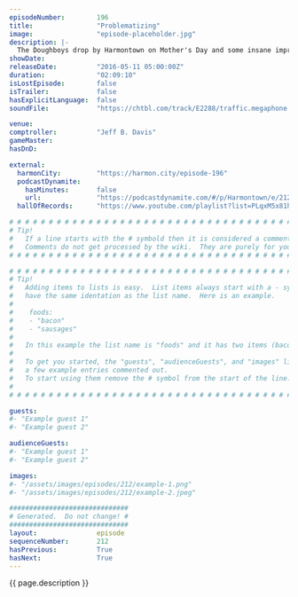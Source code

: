 ```yaml
---
episodeNumber:        196
title:                "Problematizing"
image:                "episode-placeholder.jpg"
description: |-
  The Doughboys drop by Harmontown on Mother's Day and some insane improv ensues. Watch the video at harmontown.com/live! Become a member!
showDate:             
releaseDate:          "2016-05-11 05:00:00Z"
duration:             "02:09:10"
isLostEpisode:        false
isTrailer:            false
hasExplicitLanguage:  false
soundFile:            "https://chtbl.com/track/E2288/traffic.megaphone.fm/STA7740080157.mp3?updated=1560206588"

venue:                
comptroller:          "Jeff B. Davis"
gameMaster:           
hasDnD:               

external:
  harmonCity:         "https://harmon.city/episode-196"
  podcastDynamite:
    hasMinutes:       false
    url:              "https://podcastdynamite.com/#/p/Harmontown/e/212/196"
  hallOfRecords:      "https://www.youtube.com/playlist?list=PLqxM5x81hNOYikXjKMUT0U2HAkmUOm3OJ"

# # # # # # # # # # # # # # # # # # # # # # # # # # # # # # # # # # # # # # # # # # # # #
# Tip!
#   If a line starts with the # symbold then it is considered a comment.
#   Comments do not get processed by the wiki.  They are purely for your information.
# # # # # # # # # # # # # # # # # # # # # # # # # # # # # # # # # # # # # # # # # # # # #

# # # # # # # # # # # # # # # # # # # # # # # # # # # # # # # # # # # # # # # # # # # # #
# Tip!
#   Adding items to lists is easy.  List items always start with a - symbol and have
#   have the same identation as the list name.  Here is an example.
#
#    foods:
#    - "bacon"
#    - "sausages"
#
#   In this example the list name is "foods" and it has two items (bacon, and sausages).
#
#   To get you started, the "guests", "audienceGuests", and "images" lists below have
#   a few example entries commented out.
#   To start using them remove the # symbol from the start of the line.
#
# # # # # # # # # # # # # # # # # # # # # # # # # # # # # # # # # # # # # # # # # # # # #

guests:
#- "Example guest 1"
#- "Example guest 2"

audienceGuests:
#- "Example guest 1"
#- "Example guest 2"

images:
#- "/assets/images/episodes/212/example-1.png"
#- "/assets/images/episodes/212/example-2.jpeg"

##############################
# Generated.  Do not change! #
##############################
layout:               episode
sequenceNumber:       212
hasPrevious:          True
hasNext:              True
---
```


<!-- The episode description will be rendered here -->
{{ page.description }}

<!-- Add your content BELOW here -->
<!-- vvvvvvvvvvvvvvvvvvvvvvvvvvv -->




<!-- ^^^^^^^^^^^^^^^^^^^^^^^^^^^ -->
<!-- Add your content ABOVE here -->

<!-- The episode gallery will be rendered here -->
